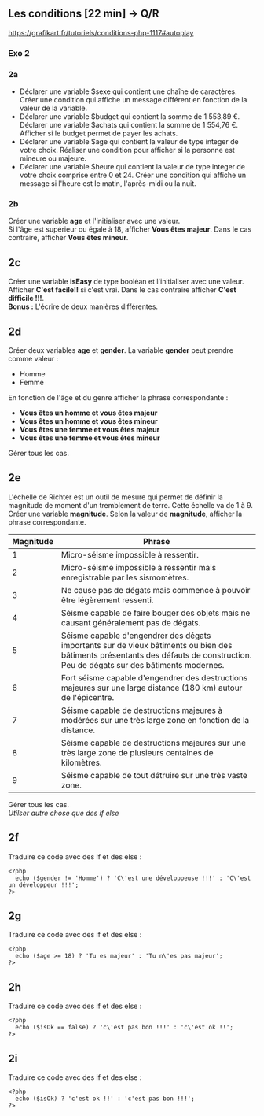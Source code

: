 ## Les conditions [22 min] -> Q/R

<https://grafikart.fr/tutoriels/conditions-php-1117#autoplay>

### Exo 2

### 2a

- Déclarer une variable $sexe qui contient une chaîne de caractères. Créer une condition qui affiche un message différent en fonction de la valeur de la variable.
- Déclarer une variable $budget qui contient la somme de 1 553,89 €. Déclarer une variable $achats qui contient la somme de 1 554,76 €. Afficher si le budget permet de payer les achats.
- Déclarer une variable $age qui contient la valeur de type integer de votre choix. Réaliser une condition pour afficher si la personne est mineure ou majeure.
- Déclarer une variable $heure qui contient la valeur de type integer de votre choix comprise entre 0 et 24. Créer une condition qui affiche un message si l'heure est le matin, l'après-midi ou la nuit.

### 2b

Créer une variable **age** et l'initialiser avec une valeur.  
Si l'âge est supérieur ou égale à 18, afficher **Vous êtes majeur**. Dans le cas contraire, afficher **Vous êtes mineur**.

## 2c

Créer une variable **isEasy** de type booléan et l'initialiser avec une valeur.  
Afficher **C'est facile!!** si c'est vrai. Dans le cas contraire afficher **C'est difficile !!!**.  
**Bonus :** L'écrire de deux manières différentes.

## 2d

Créer deux variables **age** et **gender**. La variable **gender** peut prendre comme valeur :

- Homme
- Femme  

En fonction de l'âge et du genre afficher la phrase correspondante :

- **Vous êtes un homme et vous êtes majeur**
- **Vous êtes un homme et vous êtes mineur**
- **Vous êtes une femme et vous êtes majeur**
- **Vous êtes une femme et vous êtes mineur**  

Gérer tous les cas.

## 2e

L'échelle de Richter est un outil de mesure qui permet de définir la magnitude de moment d'un tremblement de terre. Cette échelle va de 1 à 9.  
Créer une variable **magnitude**. Selon la valeur de **magnitude**, afficher la phrase correspondante.  

Magnitude   |   Phrase
------      |    ---
1           |   Micro-séisme impossible à ressentir.
2           |   Micro-séisme impossible à ressentir mais enregistrable par les sismomètres.
3           |   Ne cause pas de dégats mais commence à pouvoir être légèrement ressenti.
4           |   Séisme capable de faire bouger des objets mais ne causant généralement pas de dégats.
5           |   Séisme capable d'engendrer des dégats importants sur de vieux bâtiments ou bien des bâtiments présentants des défauts de construction. Peu de dégats sur des bâtiments modernes.
6           |   Fort séisme capable d'engendrer des destructions majeures sur une large distance (180 km) autour de l'épicentre.  
7           |   Séisme capable de destructions majeures à modérées sur une très large zone en fonction de la distance.
8           |   Séisme capable de destructions majeures sur une très large zone de plusieurs centaines de kilomètres.
9           |   Séisme capable de tout détruire sur une très vaste zone.  

Gérer tous les cas.  
*Utilser autre chose que des if else*

## 2f

Traduire ce code avec des if et des else :  

    <?php
      echo ($gender != 'Homme') ? 'C\'est une développeuse !!!' : 'C\'est un développeur !!!';
    ?>

## 2g

Traduire ce code avec des if et des else :  

    <?php
      echo ($age >= 18) ? 'Tu es majeur' : 'Tu n\'es pas majeur';
    ?>

## 2h

Traduire ce code avec des if et des else :  

    <?php
      echo ($isOk == false) ? 'c\'est pas bon !!!' : 'c\'est ok !!';
    ?>

## 2i

Traduire ce code avec des if et des else :  

    <?php
      echo ($isOk) ? 'c'est ok !!' : 'c'est pas bon !!!';
    ?>
